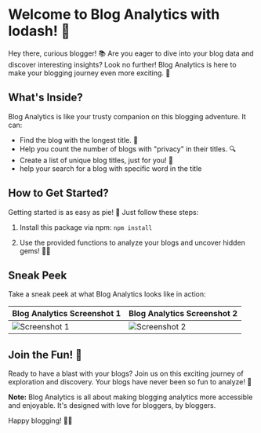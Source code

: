 # Welcome to Blog Analytics with lodash! 🚀

Hey there, curious blogger! 📚 Are you eager to dive into your blog data and discover interesting insights? Look no further! Blog Analytics is here to make your blogging journey even more exciting. 🎉

## What's Inside?

Blog Analytics is like your trusty companion on this blogging adventure. It can:

- Find the blog with the longest title. 📏
- Help you count the number of blogs with "privacy" in their titles. 🔍
- Create a list of unique blog titles, just for you! 📝
- help your search for a blog with specific word in the title

## How to Get Started?

Getting started is as easy as pie! 🥧 Just follow these steps:

1. Install this package via npm: `npm install`

2. Use the provided functions to analyze your blogs and uncover hidden gems! 🕵️‍♂️

## Sneak Peek

Take a sneak peek at what Blog Analytics looks like in action:

| Blog Analytics Screenshot 1 | Blog Analytics Screenshot 2 |
|-----------------------------|-----------------------------|
| ![Screenshot 1](https://github.com/Sadaf-A/BlogAnalytics/assets/119438857/49e9392f-29ce-4846-9d83-5545f5594c8c) | ![Screenshot 2](https://github.com/Sadaf-A/BlogAnalytics/assets/119438857/1fcec881-cb64-48f8-bb9a-62691c11a7fe) |

## Join the Fun! 🎉

Ready to have a blast with your blogs? Join us on this exciting journey of exploration and discovery. Your blogs have never been so fun to analyze! 🚀

**Note:** Blog Analytics is all about making blogging analytics more accessible and enjoyable. It's designed with love for bloggers, by bloggers.

Happy blogging! 📝✨
